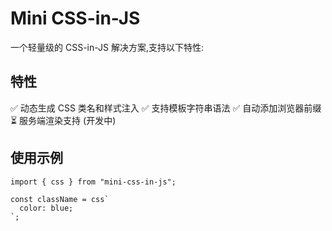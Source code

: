 # Mini CSS-in-JS

一个轻量级的 CSS-in-JS 解决方案,支持以下特性:

## 特性

✅ 动态生成 CSS 类名和样式注入
✅ 支持模板字符串语法
✅ 自动添加浏览器前缀
⏳ 服务端渲染支持 (开发中)

## 使用示例

```tsx
import { css } from "mini-css-in-js";

const className = css`
  color: blue;
`;
```



